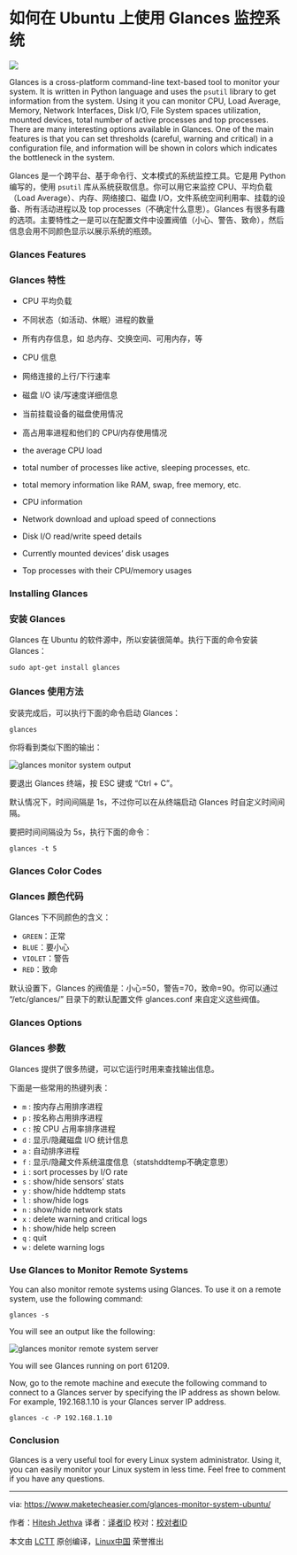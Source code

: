如何在 Ubuntu 上使用 Glances 监控系统
================================================================================

![](https://www.maketecheasier.com/assets/uploads/2015/12/glances_featured.jpg)

Glances is a cross-platform command-line text-based tool to monitor your system. It is written in Python language and uses the `psutil` library to get information from the system. Using it you can monitor CPU, Load Average, Memory, Network Interfaces, Disk I/O, File System spaces utilization, mounted devices, total number of active processes and top processes. There are many interesting options available in Glances. One of the main features is that you can set thresholds (careful, warning and critical) in a configuration file, and information will be shown in colors which indicates the bottleneck in the system.

Glances 是一个跨平台、基于命令行、文本模式的系统监控工具。它是用 Python 编写的，使用 `psutil` 库从系统获取信息。你可以用它来监控 CPU、平均负载（Load Average）、内存、网络接口、磁盘 I/O，文件系统空间利用率、挂载的设备、所有活动进程以及 top processes（不确定什么意思）。Glances 有很多有趣的选项。主要特性之一是可以在配置文件中设置阀值（小心、警告、致命），然后信息会用不同颜色显示以展示系统的瓶颈。

### Glances Features ###
### Glances 特性

- CPU 平均负载
- 不同状态（如活动、休眠）进程的数量
- 所有内存信息，如 总内存、交换空间、可用内存，等
- CPU 信息
- 网络连接的上行/下行速率
- 磁盘 I/O 读/写速度详细信息
- 当前挂载设备的磁盘使用情况
- 高占用率进程和他们的 CPU/内存使用情况

- the average CPU load
- total number of processes like active, sleeping processes, etc.
- total memory information like RAM, swap, free memory, etc.
- CPU information
- Network download and upload speed of connections
- Disk I/O read/write speed details
- Currently mounted devices’ disk usages
- Top processes with their CPU/memory usages

### Installing Glances ###
### 安装 Glances

Glances 在 Ubuntu 的软件源中，所以安装很简单。执行下面的命令安装 Glances：

    sudo apt-get install glances

### Glances 使用方法

安装完成后，可以执行下面的命令启动 Glances：

    glances

你将看到类似下图的输出：

![glances monitor system output](https://www.maketecheasier.com/assets/uploads/2015/12/glances_output1.png)


要退出 Glances 终端，按 ESC 键或 “Ctrl + C”。

默认情况下，时间间隔是 1s，不过你可以在从终端启动 Glances 时自定义时间间隔。

要把时间间隔设为 5s，执行下面的命令：

    glances -t 5

### Glances Color Codes ###
### Glances 颜色代码

Glances 下不同颜色的含义：

- `GREEN`：正常
- `BLUE`：要小心
- `VIOLET`：警告
- `RED`：致命

默认设置下，Glances 的阀值是：小心=50，警告=70，致命=90。你可以通过 “/etc/glances/” 目录下的默认配置文件 glances.conf 来自定义这些阀值。

### Glances Options ###
### Glances 参数

Glances 提供了很多热键，可以它运行时用来查找输出信息。

下面是一些常用的热键列表：

- `m` : 按内存占用排序进程
- `p` : 按名称占用排序进程
- `c` : 按 CPU 占用率排序进程
- `d` : 显示/隐藏磁盘 I/O 统计信息
- `a` : 自动排序进程
- `f` : 显示/隐藏文件系统温度信息（statshddtemp不确定意思）
- `i` : sort processes by I/O rate
- `s` : show/hide sensors’ stats
- `y` : show/hide hddtemp stats
- `l` : show/hide logs
- `n` : show/hide network stats
- `x` : delete warning and critical logs
- `h` : show/hide help screen
- `q` : quit
- `w` : delete warning logs

### Use Glances to Monitor Remote Systems ###

You can also monitor remote systems using Glances. To use it on a remote system, use the following command:

    glances -s

You will see an output like the following:

![glances monitor remote system server](https://www.maketecheasier.com/assets/uploads/2015/12/glances_server.png)

You will see Glances running on port 61209.

Now, go to the remote machine and execute the following command to connect to a Glances server by specifying the IP address as shown below. For example, 192.168.1.10 is your Glances server IP address.

    glances -c -P 192.168.1.10

### Conclusion ###

Glances is a very useful tool for every Linux system administrator. Using it, you can easily monitor your Linux system in less time. Feel free to comment if you have any questions.

--------------------------------------------------------------------------------

via: https://www.maketecheasier.com/glances-monitor-system-ubuntu/

作者：[Hitesh Jethva][a]
译者：[译者ID](https://github.com/译者ID)
校对：[校对者ID](https://github.com/校对者ID)

本文由 [LCTT](https://github.com/LCTT/TranslateProject) 原创编译，[Linux中国](https://linux.cn/) 荣誉推出

[a]:https://www.maketecheasier.com/author/hiteshjethva/

